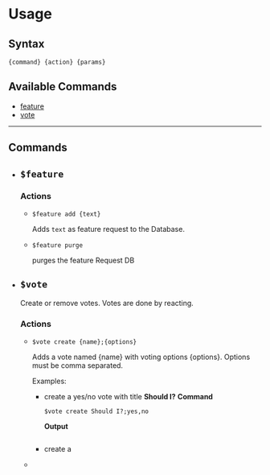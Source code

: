 # Usage

## Syntax

```none
{command} {action} {params}
```

## Available Commands

- [feature](#feature)
- [vote](#vote)
----
## Commands

- ## `$feature`

  ### Actions

  - `$feature add {text}`

    Adds `text` as feature request to the Database.

  - `$feature purge`

    purges the feature Request DB

- ## `$vote`
  Create or remove votes. Votes are done by reacting.

  ### Actions
    - `$vote create {name};{options}`
      
      Adds a vote named {name} with voting options {options}.
      Options must be comma separated.

      Examples:
      - create a yes/no vote with title **Should I?**
        **Command**
        ```none
        $vote create Should I?;yes,no
        ```
        **Output**
        ```none
        
        ```

      - create a 
    -   